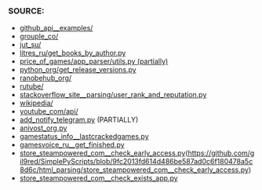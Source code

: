 ### SOURCE:
 * [github_api__examples/](https://github.com/gil9red/SimplePyScripts/blob/53f23ca6394ad53545f6f83ab52eb3d6a1ba68f6/github_api__examples)
 * [grouple_co/](https://github.com/gil9red/SimplePyScripts/blob/c551ea40e3715a939bf36a3f575821ce5b79756f/html_parsing/grouple_co/)
 * [jut_su/](https://github.com/gil9red/SimplePyScripts/tree/0cfa47d91c95354ab3683eed24da8b4a093c2db7/html_parsing/jut_su)
 * [litres_ru/get_books_by_author.py](https://github.com/gil9red/SimplePyScripts/blob/296f8977c209c412cbf8beff060ab03e165da35e/html_parsing/litres_ru/get_books_by_author.py)
 * [price_of_games/app_parser/utils.py (partially)](https://github.com/gil9red/price_of_games/blob/0ba20b658f47be3eba02bab1907aa6fc83ad6d4e/app_parser/utils.py)
 * [python_org/get_release_versions.py](https://github.com/gil9red/SimplePyScripts/blob/1d896ec6145d12f973423038a32a39cb8ee96c51/html_parsing/python_org/get_release_versions.py)
 * [ranobehub_org/](https://github.com/gil9red/SimplePyScripts/tree/c211581b8679199abfbfe8c59f5b301d0f4d19b7/html_parsing/ranobehub_org)
 * [rutube/](https://github.com/gil9red/SimplePyScripts/tree/fcdbdee60d0b4fcb8606ee696668bc71deddf093/html_parsing/rutube)
 * [stackoverflow_site__parsing/user_rank_and_reputation.py](https://github.com/gil9red/SimplePyScripts/blob/1d7f58c816db60f6005b9e63b981eeabd1924fc6/stackoverflow_site__parsing/user_rank_and_reputation.py)
 * [wikipedia/](https://github.com/gil9red/SimplePyScripts/tree/65254e10f84ce1ec31512c1a7f7e60b64b1486cf/html_parsing/wikipedia)
 * [youtube_com/api/](https://github.com/gil9red/SimplePyScripts/blob/5a6c213b4874c0d240fbda281ba01567005245a0/html_parsing/youtube_com/api/)
 * [add_notify_telegram.py](https://github.com/gil9red/telegram_notifications_bot/blob/5473d04dda61b0a066eb04c75e22a5e3e34c0f17/add_notify_use_web.py#L18) (PARTIALLY)
 * [anivost_org.py](https://github.com/gil9red/SimplePyScripts/blob/d5437b669d700082673f1bef51aa6d1a5ed0ef0c/html_parsing/anivost_org.py)
 * [gamestatus_info__lastcrackedgames.py](https://github.com/gil9red/SimplePyScripts/blob/e1ee7ee97a8f9855c8ed3c529605afbba41b3ae3/html_parsing/gamestatus_info__lastcrackedgames.py)
 * [gamesvoice_ru__get_finished.py](https://github.com/gil9red/SimplePyScripts/blob/0b72f4cfc990004b87afedf28b7910df269bb741/html_parsing/gamesvoice_ru__get_finished.py)
 * [store_steampowered_com__check_early_access.py](store_steampowered_com__check_early_access.py)(https://github.com/gil9red/SimplePyScripts/blob/9fc2013fd614d486be587ad0c6f180478a5c8d6c/html_parsing/store_steampowered_com__check_early_access.py)
 * [store_steampowered_com__check_exists_app.py](https://github.com/gil9red/SimplePyScripts/blob/786b384d29481d61989b3b4489dce73c16b12fb6/html_parsing/store_steampowered_com__check_exists_app.py)
